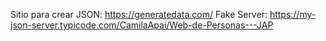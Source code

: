 Sitio para crear JSON: https://generatedata.com/
Fake Server: https://my-json-server.typicode.com/CamilaApai/Web-de-Personas---JAP
